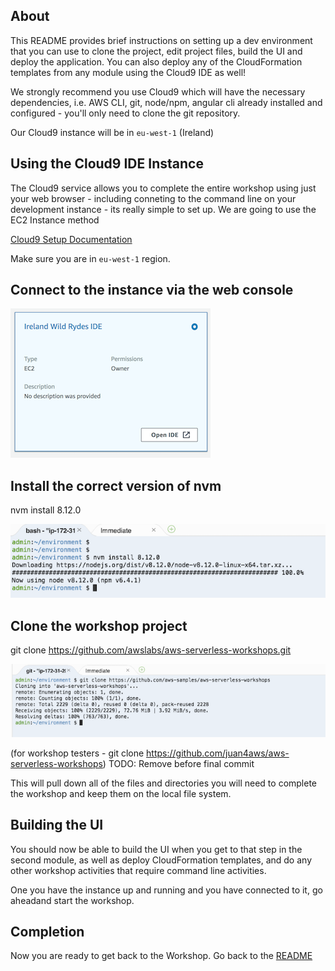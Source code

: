 ## About

This README provides brief instructions on setting up a dev environment
that you can use to clone the project, edit project files, build the UI
and deploy the application.  You can also deploy any of the CloudFormation
templates from any module using the Cloud9 IDE as well!

We strongly recommend you use Cloud9 which will have the necessary
dependencies, i.e. AWS CLI, git, node/npm, angular cli already installed
and configured - you'll only need to clone the git repository.

Our Cloud9 instance will be in `eu-west-1` (Ireland)

## Using the Cloud9 IDE Instance

The Cloud9 service allows you to complete the entire workshop using just your web browser - including conneting to the command line on your development instance - its really simple to set up.  We are going to use the EC2 Instance method

[Cloud9 Setup Documentation](https://docs.aws.amazon.com/cloud9/latest/user-guide/create-environment.html)

Make sure you are in `eu-west-1` region.

## Connect to the instance via the web console

![Connect to Cloud9 IDE](images/cloud9_connect.png)

## Install the correct version of nvm  

nvm install 8.12.0

![Install NVM](images/install_nvm.png)

## Clone the workshop project

git clone https://github.com/awslabs/aws-serverless-workshops.git

![Clone Repo](images/git_clone.png)

(for workshop testers -  git clone https://github.com/juan4aws/aws-serverless-workshops)
TODO: Remove before final commit

This will pull down all of the files and directories you will need to complete
the workshop and keep them on the local file system.

## Building the UI

You should now be able to build the UI when you get to that step in the second
module, as well as deploy CloudFormation templates, and do any other workshop
activities that require command line activities.

One you have the instance up and running and you have connected to it, go aheadand start the workshop.

## Completion

Now you are ready to get back to the Workshop. Go back to the
[README](README.md#implementation-instructions)
